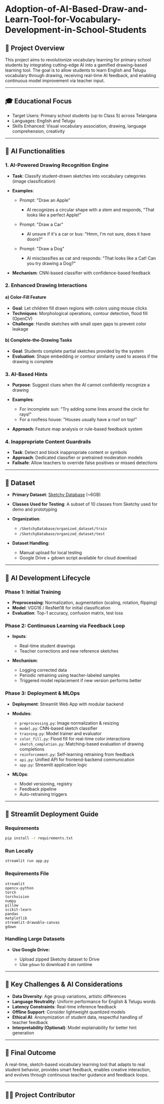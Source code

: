# Adoption-of-AI-Based-Draw-and-Learn-Tool-for-Vocabulary-Development-in-School-Students

## 🚀 Project Overview

This project aims to revolutionize vocabulary learning for primary school students by integrating cutting-edge AI into a gamified drawing-based learning tool. The goal is to allow students to learn English and Telugu vocabulary through drawing, receiving real-time AI feedback, and enabling continuous model improvement via teacher input.

---

## 🎓 Educational Focus

* Target Users: Primary school students (up to Class 5) across Telangana
* Languages: English and Telugu
* Skills Enhanced: Visual vocabulary association, drawing, language comprehension, creativity

---

## 🧪 AI Functionalities

### 1. AI-Powered Drawing Recognition Engine

* **Task**: Classify student-drawn sketches into vocabulary categories (image classification)
* **Examples**:

  * Prompt: "Draw an Apple"

    * AI recognizes a circular shape with a stem and responds, "That looks like a perfect Apple!"
  * Prompt: "Draw a Car"

    * AI unsure if it's a car or bus: "Hmm, I'm not sure, does it have doors?"
  * Prompt: "Draw a Dog"

    * AI misclassifies as cat and responds: "That looks like a Cat! Can you try drawing a Dog?"
* **Mechanism**: CNN-based classifier with confidence-based feedback

### 2. Enhanced Drawing Interactions

#### a) Color-Fill Feature

* **Goal**: Let children fill drawn regions with colors using mouse clicks
* **Techniques**: Morphological operations, contour detection, flood fill (OpenCV)
* **Challenge**: Handle sketches with small open gaps to prevent color leakage

#### b) Complete-the-Drawing Tasks

* **Goal**: Students complete partial sketches provided by the system
* **Evaluation**: Shape embedding or contour similarity used to assess if the drawing is complete

### 3. AI-Based Hints

* **Purpose**: Suggest clues when the AI cannot confidently recognize a drawing
* **Examples**:

  * For incomplete sun: "Try adding some lines around the circle for rays!"
  * For a roofless house: "Houses usually have a roof on top!"
* **Approach**: Feature map analysis or rule-based feedback system

### 4. Inappropriate Content Guardrails

* **Task**: Detect and block inappropriate content or symbols
* **Approach**: Dedicated classifier or pretrained moderation models
* **Failsafe**: Allow teachers to override false positives or missed detections

---

## 🚜 Dataset

* **Primary Dataset**: [Sketchy Database](https://sketchy.eye.gatech.edu/) (\~6GB)
* **Classes Used for Testing**: A subset of 10 classes from Sketchy used for demo and prototyping
* **Organization**:

  * `/SketchyDatabase/organized_dataset/train`
  * `/SketchyDatabase/organized_dataset/test`
* **Dataset Handling**:

  * Manual upload for local testing
  * Google Drive + gdown script available for cloud download

---

## 🚀 AI Development Lifecycle

### Phase 1: Initial Training

* **Preprocessing**: Normalization, augmentation (scaling, rotation, flipping)
* **Model**: VGG16 / ResNet18 for initial classification
* **Evaluation**: Top-1 accuracy, confusion matrix, test loss

### Phase 2: Continuous Learning via Feedback Loop

* **Inputs**:

  * Real-time student drawings
  * Teacher corrections and new reference sketches
* **Mechanism**:

  * Logging corrected data
  * Periodic retraining using teacher-labeled samples
  * Triggered model replacement if new version performs better

### Phase 3: Deployment & MLOps

* **Deployment**: Streamlit Web App with modular backend
* **Modules**:

  * `preprocessing.py`: Image normalization & resizing
  * `model.py`: CNN-based sketch classifier
  * `training.py`: Model trainer and evaluator
  * `color_fill.py`: Flood fill for real-time color interactions
  * `sketch_completion.py`: Matching-based evaluation of drawing completions
  * `reinforcement.py`: Self-learning retraining from feedback
  * `api.py`: Unified API for frontend-backend communication
  * `app.py`: Streamlit application logic
* **MLOps**:

  * Model versioning, registry
  * Feedback pipeline
  * Auto-retraining triggers

---

## 🚸 Streamlit Deployment Guide

### Requirements

```bash
pip install -r requirements.txt
```

### Run Locally

```bash
streamlit run app.py
```

### Requirements File

```
streamlit
opencv-python
torch
torchvision
numpy
pillow
scikit-learn
pandas
matplotlib
streamlit-drawable-canvas
gdown
```

### Handling Large Datasets

* **Use Google Drive:**

  * Upload zipped Sketchy dataset to Drive
  * Use `gdown` to download it on runtime

---

## 🌟 Key Challenges & AI Considerations

* **Data Diversity**: Age group variations, artistic differences
* **Language Neutrality**: Uniform performance for English & Telugu words
* **Latency Constraints**: Real-time inference feedback
* **Offline Support**: Consider lightweight quantized models
* **Ethical AI**: Anonymization of student data, respectful handling of teacher feedback
* **Interpretability (Optional)**: Model explainability for better hint generation

---

## 🚀 Final Outcome

A real-time, sketch-based vocabulary learning tool that adapts to real student behavior, provides smart feedback, enables creative interaction, and evolves through continuous teacher guidance and feedback loops.

---

## 👨‍💼 Project Contributor

